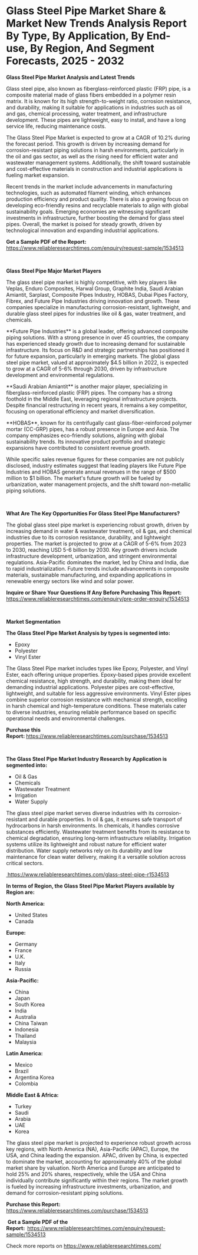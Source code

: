 <p><h1>Glass Steel Pipe Market Share & Market New Trends Analysis Report By Type, By Application, By End-use, By Region, And Segment Forecasts, 2025 - 2032</h1></p><p><strong>Glass Steel Pipe Market Analysis and Latest Trends</strong></p>
<p><p>Glass steel pipe, also known as fiberglass-reinforced plastic (FRP) pipe, is a composite material made of glass fibers embedded in a polymer resin matrix. It is known for its high strength-to-weight ratio, corrosion resistance, and durability, making it suitable for applications in industries such as oil and gas, chemical processing, water treatment, and infrastructure development. These pipes are lightweight, easy to install, and have a long service life, reducing maintenance costs.</p><p>The Glass Steel Pipe Market is expected to grow at a CAGR of 10.2% during the forecast period. This growth is driven by increasing demand for corrosion-resistant piping solutions in harsh environments, particularly in the oil and gas sector, as well as the rising need for efficient water and wastewater management systems. Additionally, the shift toward sustainable and cost-effective materials in construction and industrial applications is fueling market expansion.</p><p>Recent trends in the market include advancements in manufacturing technologies, such as automated filament winding, which enhances production efficiency and product quality. There is also a growing focus on developing eco-friendly resins and recyclable materials to align with global sustainability goals. Emerging economies are witnessing significant investments in infrastructure, further boosting the demand for glass steel pipes. Overall, the market is poised for steady growth, driven by technological innovation and expanding industrial applications.</p></p>
<p><strong>Get a Sample PDF of the Report:&nbsp;</strong> <a href="https://www.reliableresearchtimes.com/enquiry/request-sample/1534513?utm_campaign=1940&utm_medium=2&utm_source=Github&utm_content=ia&utm_term=26012025&utm_id=glass-steel-pipe">https://www.reliableresearchtimes.com/enquiry/request-sample/1534513</a></p>
<p>&nbsp;</p>
<p><strong>Glass Steel Pipe Major Market Players</strong></p>
<p><p>The glass steel pipe market is highly competitive, with key players like Veplas, Enduro Composites, Harwal Group, Graphite India, Saudi Arabian Amiantit, Sarplast, Composite Pipes Industry, HOBAS, Dubai Pipes Factory, Fibrex, and Future Pipe Industries driving innovation and growth. These companies specialize in manufacturing corrosion-resistant, lightweight, and durable glass steel pipes for industries like oil & gas, water treatment, and chemicals.</p><p>**Future Pipe Industries** is a global leader, offering advanced composite piping solutions. With a strong presence in over 45 countries, the company has experienced steady growth due to increasing demand for sustainable infrastructure. Its focus on R&D and strategic partnerships has positioned it for future expansion, particularly in emerging markets. The global glass steel pipe market, valued at approximately $4.5 billion in 2022, is expected to grow at a CAGR of 5-6% through 2030, driven by infrastructure development and environmental regulations.</p><p>**Saudi Arabian Amiantit** is another major player, specializing in fiberglass-reinforced plastic (FRP) pipes. The company has a strong foothold in the Middle East, leveraging regional infrastructure projects. Despite financial restructuring in recent years, it remains a key competitor, focusing on operational efficiency and market diversification.</p><p>**HOBAS**, known for its centrifugally cast glass-fiber-reinforced polymer mortar (CC-GRP) pipes, has a robust presence in Europe and Asia. The company emphasizes eco-friendly solutions, aligning with global sustainability trends. Its innovative product portfolio and strategic expansions have contributed to consistent revenue growth.</p><p>While specific sales revenue figures for these companies are not publicly disclosed, industry estimates suggest that leading players like Future Pipe Industries and HOBAS generate annual revenues in the range of $500 million to $1 billion. The market's future growth will be fueled by urbanization, water management projects, and the shift toward non-metallic piping solutions.</p></p>
<p>&nbsp;</p>
<p><strong>What Are The Key Opportunities For Glass Steel Pipe Manufacturers?</strong></p>
<p><p>The global glass steel pipe market is experiencing robust growth, driven by increasing demand in water & wastewater treatment, oil & gas, and chemical industries due to its corrosion resistance, durability, and lightweight properties. The market is projected to grow at a CAGR of 5-6% from 2023 to 2030, reaching USD 5-6 billion by 2030. Key growth drivers include infrastructure development, urbanization, and stringent environmental regulations. Asia-Pacific dominates the market, led by China and India, due to rapid industrialization. Future trends include advancements in composite materials, sustainable manufacturing, and expanding applications in renewable energy sectors like wind and solar power.</p></p>
<p><strong>Inquire or Share Your Questions If Any Before Purchasing This Report:</strong> <a href="https://www.reliableresearchtimes.com/enquiry/pre-order-enquiry/1534513?utm_campaign=1940&utm_medium=2&utm_source=Github&utm_content=ia&utm_term=26012025&utm_id=glass-steel-pipe">https://www.reliableresearchtimes.com/enquiry/pre-order-enquiry/1534513</a></p>
<p>&nbsp;</p>
<p><strong>Market Segmentation</strong></p>
<p><strong>The Glass Steel Pipe Market Analysis by types is segmented into:</strong></p>
<p><ul><li>Epoxy</li><li>Polyester</li><li>Vinyl Ester</li></ul></p>
<p><p>The Glass Steel Pipe market includes types like Epoxy, Polyester, and Vinyl Ester, each offering unique properties. Epoxy-based pipes provide excellent chemical resistance, high strength, and durability, making them ideal for demanding industrial applications. Polyester pipes are cost-effective, lightweight, and suitable for less aggressive environments. Vinyl Ester pipes combine superior corrosion resistance with mechanical strength, excelling in harsh chemical and high-temperature conditions. These materials cater to diverse industries, ensuring reliable performance based on specific operational needs and environmental challenges.</p></p>
<p><strong>Purchase this Report:&nbsp;</strong><a href="https://www.reliableresearchtimes.com/purchase/1534513?utm_campaign=1940&utm_medium=2&utm_source=Github&utm_content=ia&utm_term=26012025&utm_id=glass-steel-pipe">https://www.reliableresearchtimes.com/purchase/1534513</a></p>
<p>&nbsp;</p>
<p><strong>The Glass Steel Pipe Market Industry Research by Application is segmented into:</strong></p>
<p><ul><li>Oil & Gas</li><li>Chemicals</li><li>Wastewater Treatment</li><li>Irrigation</li><li>Water Supply</li></ul></p>
<p><p>The glass steel pipe market serves diverse industries with its corrosion-resistant and durable properties. In oil & gas, it ensures safe transport of hydrocarbons in harsh environments. In chemicals, it handles corrosive substances efficiently. Wastewater treatment benefits from its resistance to chemical degradation, ensuring long-term infrastructure reliability. Irrigation systems utilize its lightweight and robust nature for efficient water distribution. Water supply networks rely on its durability and low maintenance for clean water delivery, making it a versatile solution across critical sectors.</p></p>
<p><a href="https://www.reliableresearchtimes.com/glass-steel-pipe-r1534513?utm_campaign=1940&utm_medium=2&utm_source=Github&utm_content=ia&utm_term=26012025&utm_id=glass-steel-pipe">&nbsp;https://www.reliableresearchtimes.com/glass-steel-pipe-r1534513</a></p>
<p><strong>In terms of Region, the Glass Steel Pipe Market Players available by Region are:</strong></p>
<p>
    <p> <strong> North America: </strong>
        <ul>
            <li>United States</li>
            <li>Canada</li>
        </ul>
        </p> 
    <p> <strong> Europe: </strong>
        <ul>
            <li>Germany</li>
            <li>France</li>
            <li>U.K.</li>
            <li>Italy</li>
            <li>Russia</li>
        </ul>
        </p> 
    <p> <strong> Asia-Pacific: </strong>
        <ul>
            <li>China</li>
            <li>Japan</li>
            <li>South Korea</li>
            <li>India</li>
            <li>Australia</li>
            <li>China Taiwan</li>
            <li>Indonesia</li>
            <li>Thailand</li>
            <li>Malaysia</li>
        </ul>
        </p> 
    <p> <strong> Latin America: </strong>
        <ul>
            <li>Mexico</li>
            <li>Brazil</li>
            <li>Argentina Korea</li>
            <li>Colombia</li>
        </ul>
        </p> 
    <p> <strong> Middle East & Africa: </strong>
        <ul>
            <li>Turkey</li>
            <li>Saudi</li>
            <li>Arabia</li>
            <li>UAE</li>
            <li>Korea</li>
        </ul>
    </p>
    </p>
<p><p>The glass steel pipe market is projected to experience robust growth across key regions, with North America (NA), Asia-Pacific (APAC), Europe, the USA, and China leading the expansion. APAC, driven by China, is expected to dominate the market, accounting for approximately 40% of the global market share by valuation. North America and Europe are anticipated to hold 25% and 20% shares, respectively, while the USA and China individually contribute significantly within their regions. The market growth is fueled by increasing infrastructure investments, urbanization, and demand for corrosion-resistant piping solutions.</p></p>
<p><strong>Purchase this Report: </strong><a href="https://www.reliableresearchtimes.com/purchase/1534513?utm_campaign=1940&utm_medium=2&utm_source=Github&utm_content=ia&utm_term=26012025&utm_id=glass-steel-pipe">https://www.reliableresearchtimes.com/purchase/1534513</a></p>
<p>&nbsp;<strong>Get a Sample PDF of the Report:&nbsp;&nbsp;</strong><a href="https://www.reliableresearchtimes.com/enquiry/request-sample/1534513?utm_campaign=1940&utm_medium=2&utm_source=Github&utm_content=ia&utm_term=26012025&utm_id=glass-steel-pipe">https://www.reliableresearchtimes.com/enquiry/request-sample/1534513</a></p>
<p><strong></strong></p>
<p>Check more reports on <a href="https://www.reliableresearchtimes.com/?utm_campaign=1940&utm_medium=2&utm_source=Github&utm_content=ia&utm_term=26012025&utm_id=glass-steel-pipe">https://www.reliableresearchtimes.com/</a></p>